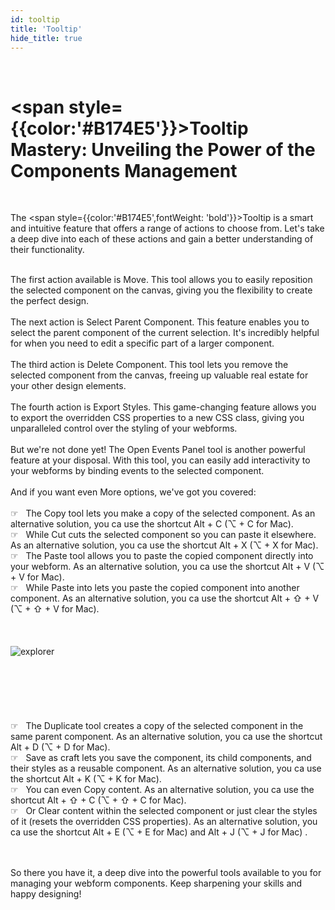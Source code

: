 ```yaml
---
id: tooltip
title: 'Tooltip'
hide_title: true
---
```


<br />

# <span style={{color:'#B174E5'}}>Tooltip Mastery: Unveiling the Power of the Components Management</span>

<br />

The <span style={{color:'#B174E5',fontWeight: 'bold'}}>Tooltip</span> is a smart and intuitive feature that offers a range of actions to choose from. Let's take a deep dive into each of these actions and gain a better understanding of their functionality.

<br />

<div class="columnsText">
    <div class="column-left" style={{width: '45%'}}>
        The first action available is <span style={{color:'#B174E5',fontWeight: 'bold'}}>Move</span>. This tool allows you to easily reposition the selected component on the canvas, giving you the flexibility to create the perfect design.
        <br />        <br />
        The next action is <span style={{color:'#B174E5',fontWeight: 'bold'}}>Select Parent Component</span>. This feature enables you to select the parent component of the current selection. It's incredibly helpful for when you need to edit a specific part of a larger component.
        <br />        <br />
        The third action is <span style={{color:'#B174E5',fontWeight: 'bold'}}>Delete Component</span>. This tool lets you remove the selected component from the canvas, freeing up valuable real estate for your other design elements.
        <br />        <br />
        The fourth action is <span style={{color:'#B174E5',fontWeight: 'bold'}}>Export Styles</span>. This game-changing feature allows you to export the overridden CSS properties to a new CSS class, giving you unparalleled control over the styling of your webforms.
        <br />        <br />
        But we're not done yet! The <span style={{color:'#B174E5',fontWeight: 'bold'}}>Open Events Panel</span> tool is another powerful feature at your disposal. With this tool, you can easily add interactivity to your webforms by binding events to the selected component.
        <br />        <br />
        And if you want even <span style={{color:'#B174E5',fontWeight: 'bold'}}>More options</span>, we've got you covered:<br /><br />
        <span style={{color:'#B174E5',fontSize:'20px'}}>&#9758; &nbsp;</span> The <span style={{color:'#B174E5',fontWeight: 'bold'}}>Copy</span> tool lets you make a copy of the selected component. As an alternative solution, you ca use the shortcut Alt + C (⌥ + C for Mac). <br />
        <span style={{color:'#B174E5',fontSize:'20px'}}>&#9758; &nbsp;</span> While <span style={{color:'#B174E5',fontWeight: 'bold'}}>Cut</span> cuts the selected component so you can paste it elsewhere. As an alternative solution, you ca use the shortcut Alt + X (⌥ + X for Mac).<br />
        <span style={{color:'#B174E5',fontSize:'20px'}}>&#9758; &nbsp;</span> The <span style={{color:'#B174E5',fontWeight: 'bold'}}>Paste</span> tool allows you to paste the copied component directly into your webform. As an alternative solution, you ca use the shortcut Alt + V (⌥ + V for Mac).<br />
        <span style={{color:'#B174E5',fontSize:'20px'}}>&#9758; &nbsp;</span> While <span style={{color:'#B174E5',fontWeight: 'bold'}}>Paste into</span> lets you paste the copied component into another component. As an alternative solution, you ca use the shortcut Alt + ⇧ + V (⌥ + ⇧ + V for Mac).<br />
    </div>
    <div class="column-right" style={{width: '45%'}}>
        <br /><br /><br />
        <img alt="explorer" src={require('./img/tooltip2.png').default} style={{borderRadius: '6px'}} />
        <br /><br /><br /><br /><br /><br /><br />
        <span style={{color:'#B174E5',fontSize:'20px'}}>&#9758; &nbsp;</span> The <span style={{color:'#B174E5',fontWeight: 'bold'}}>Duplicate</span> tool creates a copy of the selected component in the same parent component. As an alternative solution, you ca use the shortcut Alt + D (⌥ + D for Mac).<br />
        <span style={{color:'#B174E5',fontSize:'20px'}}>&#9758; &nbsp;</span> <span style={{color:'#B174E5',fontWeight: 'bold'}}>Save as craft</span> lets you save the component, its child components, and their styles as a reusable component. As an alternative solution, you ca use the shortcut Alt + K (⌥ + K for Mac).<br />
        <span style={{color:'#B174E5',fontSize:'20px'}}>&#9758; &nbsp;</span> You can even <span style={{color:'#B174E5',fontWeight: 'bold'}}>Copy content</span>. As an alternative solution, you ca use the shortcut Alt + ⇧ + C (⌥ + ⇧ + C for Mac).<br />
        <span style={{color:'#B174E5',fontSize:'20px'}}>&#9758; &nbsp;</span> Or <span style={{color:'#B174E5',fontWeight: 'bold'}}>Clear content</span> within the selected component or just clear the styles of it (resets the overridden CSS properties). As an alternative solution, you ca use the shortcut Alt + E (⌥ + E for Mac) and Alt + J (⌥ + J for Mac) .<br />
    </div>
</div>

<br />
<br />

So there you have it, a deep dive into the powerful tools available to you for managing your webform components. Keep sharpening your skills and happy designing!



